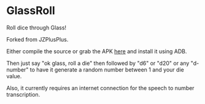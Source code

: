 GlassRoll
=========

Roll dice through Glass!

Forked from JZPlusPlus.

Either compile the source or grab the APK [here](https://github.com/Ambergleam/GlassRoll/raw/master/bin/GlassRoll.apk) and install it using ADB.

Then just say "ok glass, roll a die" then followed by "d6" or "d20" or any "d-number" to have it generate a random number between 1 and your die value.

Also, it currently requires an internet connection for the speech to number transcription.

